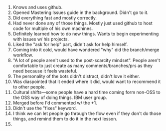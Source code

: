 1. Knows and uses github.
2. Opened Mastering Issues guide in the background. Didn't go to it.
3. Did everything fast and mostly correctly.
4. Had never done any of those things. Mostly just used github to host code for multiple of his own machines. 
5. Definitely learned how to do new things. Wants to begin experimenting with issues w/ his projects. 
6. Liked the "ask for help" part, didn't ask for help himself. 
7. Coming into it cold, would have wondered "why" did the branch/merge workflow. 
8. "A lot of people aren't used to the post-scarcity mindset". People aren't comfortable to just create as many comments/branches/prs as they need because it feels wasteful. 
9. The personality of the bots didn't distract, didn't love it either. 
10. Was diaspointed that it ended where it did, would want to recommend it to other people. 
11. Cultural shifts—some people have a hard time coming form non-OSS to the OSS way of doing things. IBM user group. 
12. Merged before I'd commented w/ the +1.
13. Didn't use the "fixes" keyword.
14. I think we can let people go through the flow even if they don't do those things, and remind them to do it in the next lesson.  
15. 